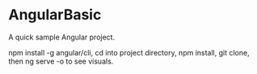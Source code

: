 # AngularBasic

A quick sample Angular project.

npm install -g angular/cli,
cd into project directory, npm install,
git clone, 
then ng serve -o to see visuals.
